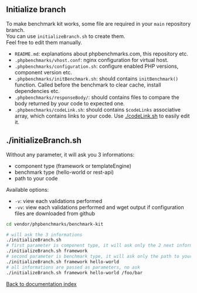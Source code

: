 Initialize branch
-

To make benchmark kit works, some file are required in your `main` repository branch.
<br>
You can use `initializeBranch.sh` to create them.
<br>
Feel free to edit them manually.

* `README.md`: explanations about phpbenchmarks.com, this repository etc.
* `.phpbenchmarks/vhost.conf`: nginx configuration for virtual host.
* `.phpbenchmarks/configuration.sh`: configure enabled PHP versions, component version etc.
* `.phpbenchmarks/initBenchmark.sh`: should contains `initBenchmark()` function. Called before the benchmark to clear cache, install dependencies etc.
* `.phpbenchmarks/responseBody/`: should contains files to compare the body returned by your code to expected one.
* `.phpbenchmarks/codeLink.sh`: should contains `$codeLinks` associative array, which contains links to your code. Use [./codeLink.sh](codeLink.md) to easily edit it.

./initializeBranch.sh
-

Without any parameter, it will ask you 3 informations:
* component type (framework or templateEngine)
* benchmark type (hello-world or rest-api)
* path to your code

Available options:
* `-v`: view each validations performed
* `-vv`: view each validations performed and wget output if configuration files are downloaded from github

```bash
cd vendor/phpbenchmarks/benchmark-kit

# will ask the 3 informations
./initializeBranch.sh
# first parameter is component type, it will ask only the 2 next informations
./initializeBranch.sh framework
# second parameter is benchmark type, it will ask only the path to your code
./initializeBranch.sh framework hello-world
# all informations are passed as parameters, no ask
./initializeBranch.sh framework hello-world /foo/bar
```

[Back to documentation index](../README.md)
